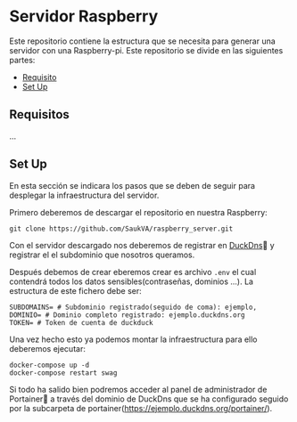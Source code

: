# Servidor Raspberry

Este repositorio contiene la estructura que se necesita para generar una servidor con una Raspberry-pi. Este repositorio se divide en las siguientes partes:

* [Requisito](#Requisitos)
* [Set Up](#Set-Up)

## Requisitos

...

## Set Up
En esta sección se indicara los pasos que se deben de seguir para desplegar la infraestructura del servidor.

Primero deberemos de descargar el repositorio en nuestra Raspberry:

```
git clone https://github.com/SaukVA/raspberry_server.git
```
Con el servidor descargado nos deberemos de registrar en [DuckDns](https://www.duckdns.org/)🦆 y registrar el el subdominio que nosotros queramos.

Después debemos de crear eberemos crear es archivo `.env` el cual contendrá todos los datos sensibles(contraseñas, dominios ...). La estructura de este fichero debe ser:

```
SUBDOMAINS= # Subdominio registrado(seguido de coma): ejemplo, 
DOMINIO= # Dominio completo registrado: ejemplo.duckdns.org
TOKEN= # Token de cuenta de duckduck
```

Una vez hecho esto ya podemos montar la infraestructura para ello deberemos ejecutar: 

```
docker-compose up -d
docker-compose restart swag
```

Si todo ha salido bien podremos acceder al panel de administrador de Portainer🐋 a través del dominio de DuckDns que se ha configurado seguido por la subcarpeta de portainer(https://ejemplo.duckdns.org/portainer/).